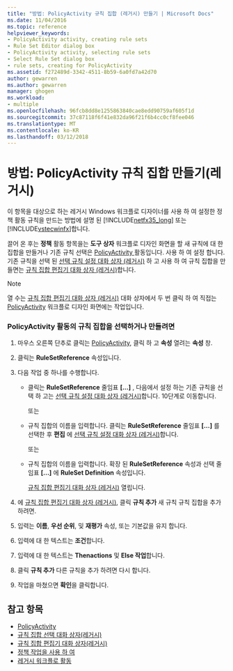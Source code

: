 ```yaml
---
title: "방법: PolicyActivity 규칙 집합 (레거시) 만들기 | Microsoft Docs"
ms.date: 11/04/2016
ms.topic: reference
helpviewer_keywords:
- PolicyActivity activity, creating rule sets
- Rule Set Editor dialog box
- PolicyActivity activity, selecting rule sets
- Select Rule Set dialog box
- rule sets, creating for PolicyActivity
ms.assetid: f272489d-3342-4511-8b59-6a0fd7a42d70
author: gewarren
ms.author: gewarren
manager: ghogen
ms.workload:
- multiple
ms.openlocfilehash: 96fcb8dd8e1255863840cae8edd90759af605f1d
ms.sourcegitcommit: 37c87118f6f41e832da96f21f6b4cc0cf8fee046
ms.translationtype: MT
ms.contentlocale: ko-KR
ms.lasthandoff: 03/12/2018
---
```

# <a name="how-to-create-a-policyactivity-rule-set-legacy"></a>방법: PolicyActivity 규칙 집합 만들기(레거시)

이 항목을 대상으로 하는 레거시 Windows 워크플로 디자이너를 사용 하 여 설정한 정책 활동 규칙을 만드는 방법에 설명 된 [!INCLUDE[netfx35_long](../workflow-designer/includes/netfx35_long_md.md)] 또는 [!INCLUDE[vstecwinfx](../workflow-designer/includes/vstecwinfx_md.md)]합니다.

 끌어 온 후는 **정책** 활동 항목을는 **도구 상자** 워크플로 디자인 화면을 할 새 규칙에 대 한 집합을 만들거나 기존 규칙 선택은 [PolicyActivity ](http://go.microsoft.com/fwlink?LinkID=65019) 활동입니다. 사용 하 여 설정 합니다. 기존 규칙을 선택 된 [선택 규칙 설정 대화 상자 (레거시)](../workflow-designer/select-rule-set-dialog-box-legacy.md) 하 고 사용 하 여 규칙 집합을 만들면는 [규칙 집합 편집기 대화 상자 (레거시)](../workflow-designer/rule-set-editor-dialog-box-legacy.md)합니다.

> [!NOTE]
> 열 수는 [규칙 집합 편집기 대화 상자 (레거시)](../workflow-designer/rule-set-editor-dialog-box-legacy.md) 대화 상자에서 두 번 클릭 하 여 직접는 [PolicyActivity](http://go.microsoft.com/fwlink?LinkID=65019) 워크플로 디자인 화면에는 작업입니다.

### <a name="to-select-or-create-a-rule-set-for-a-policyactivity-activity"></a>PolicyActivity 활동의 규칙 집합을 선택하거나 만들려면

1.  마우스 오른쪽 단추로 클릭는 [PolicyActivity](http://go.microsoft.com/fwlink?LinkID=65019), 클릭 하 고 **속성** 열려는 **속성** 창.

2.  클릭는 **RuleSetReference** 속성입니다.

3.  다음 작업 중 하나를 수행합니다.

    -   클릭는 **RuleSetReference** 줄임표 **[...]** , 다음에서 설정 하는 기존 규칙을 선택 하 고는 [선택 규칙 설정 대화 상자 (레거시)](../workflow-designer/select-rule-set-dialog-box-legacy.md)합니다. 10단계로 이동합니다.

         또는

    -   규칙 집합의 이름을 입력합니다. 클릭는 **RuleSetReference** 줄임표 **[...]** 를 선택한 후 **편집** 에 [선택 규칙 설정 대화 상자 (레거시)](../workflow-designer/select-rule-set-dialog-box-legacy.md)합니다.

         또는

    -   규칙 집합의 이름을 입력합니다. 확장 된 **RuleSetReference** 속성과 선택 줄임표 **[...]**  에 **RuleSet Definition** 속성입니다.

         [규칙 집합 편집기 대화 상자 (레거시)](../workflow-designer/rule-set-editor-dialog-box-legacy.md) 열립니다.

4.  에 [규칙 집합 편집기 대화 상자 (레거시)](../workflow-designer/rule-set-editor-dialog-box-legacy.md), 클릭 **규칙 추가** 새 규칙 규칙 집합을 추가 하려면.

5.  입력는 **이름**, **우선 순위**, 및 **재평가** 속성, 또는 기본값을 유지 합니다.

6.  입력에 대 한 텍스트는 **조건**합니다.

7.  입력에 대 한 텍스트는 **Thenactions** 및 **Else 작업**합니다.

8.  클릭 **규칙 추가** 다른 규칙을 추가 하려면 다시 합니다.

9. 작업을 마쳤으면 **확인**을 클릭합니다.

## <a name="see-also"></a>참고 항목

- [PolicyActivity](http://go.microsoft.com/fwlink?LinkID=65019)
- [규칙 집합 선택 대화 상자(레거시)](../workflow-designer/select-rule-set-dialog-box-legacy.md)
- [규칙 집합 편집기 대화 상자(레거시)](../workflow-designer/rule-set-editor-dialog-box-legacy.md)
- [정책 작업을 사용 하 여](http://go.microsoft.com/fwlink?LinkID=65004)
- [레거시 워크플로 활동](../workflow-designer/legacy-workflow-activities.md)
